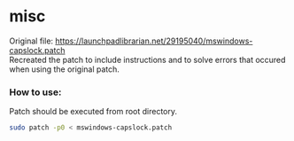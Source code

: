 # misc

Original file: https://launchpadlibrarian.net/29195040/mswindows-capslock.patch <br>
Recreated the patch to include instructions and to solve errors that occured when using the original patch.

### How to use:<br>
Patch should be executed from root directory.<br>
```bash
sudo patch -p0 < mswindows-capslock.patch
```
